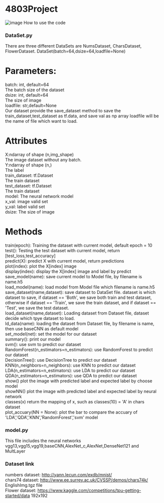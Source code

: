 # 4803Project
![image](https://github.com/jchen3031/4803Project/blob/main/poster.png)
How to use the code<br>
### DataSet.py
There are three different DataSets are NumsDataset, CharsDataset, FlowerDataset. 
DataSet(batch=64,dsize=64,loadfile=None)<br>
# Parameters:
batch: int, default=64<br>
The batch size of the dataset<br>
dsize: int, default=64<br>
The size of image<br>
loadfile: str,default=None<br>
Our dataset provide the save_dataset method to save the train_dataset,test_dataset as tf.data, and save val as np array
loadfile will be the name of file which want to load.<br>

# Attributes
X:ndarray of shape (n,img_shape)<br>
The image dataset without any batch.<br>
Y:ndarray of shape (n,)<br>
The label <br>
train_dataset: tf.Dataset<br>
The train dataset<br>
test_dataset: tf.Dataset<br>
The train dataset<br>
model: The neural network model<br>
x_val: image valid set<br>
y_val: label valid set<br>
dsize: The size of image<br>

# Methods
train(epoch): Training the dataset with current model, default epoch = 10<br>
test(): Testing the test dataset with current model, return [test_loss,test_accuracy] <br>
predict(X): predict X with current model, return predictions<br>
plot(index): plot the X[index] image<br>
display(index): display the X[index] image and label by predict<br>
save_model(name): save current model to Model file, by filename is name.h5<br>
load_model(name): load model from Model file which filename is name.h5<br>
save_dataset(name,dataset): save dataset to DataSet file. dataset is which dataset to save, if dataset == 'Both', we save both train and test dataset, otherwise if dataset == 'Train', we save the train dataset, and if dataset == 'Test', we save the test dataset.<br>
load_dataset(name,dataset): Loading dataset from Dataset file, dataset decide which tpye dataset to load.<br>
ld_data(name): loading the dataset from Dataset file, by filename is name, then use baseCNN as default model<br>
set_model(net): set the model for our dataset<br>
summary(): print our model<br>
svm(): use svm to predict our dataset<br>
RandomForest(n_estimators=n_estimators): use RandomForest to predict our dataset<br>
DecisionTree(): use DecisionTree to predict our dataset<br>
KNN(n_neighbors=n_neighbors): use KNN to predict our dataset<br>
LDA(n_estimators=n_estimators): use LDA to predict our dataset<br>
QDA(n_estimators=n_estimators): use QDA to predict our dataset<br>
show() plot the image with predicted label and expected label by choose model<br>
showNN() plot the image with predicted label and expected label by neural network<br>
classes(x) return the mapping of x, such as classes(10) = 'A' in chars dataset<br>
plot_accuary(NN = None): plot the bar to compare the accuary of 'LDA','QDA','KNN','RandomForest','svm' model

### model.py
This file includes the neural networks<br>
vgg13,vgg15,vgg19,baseCNN,AlexNet_c,AlexNet,DenseNet121 and MultLayer

### Dataset link
numbers dataset: http://yann.lecun.com/exdb/mnist/<br>
chars74 dataset: http://www.ee.surrey.ac.uk/CVSSP/demos/chars74k/ EnglishImg.tgz file<br>
Flower dataset: https://www.kaggle.com/competitions/tpu-getting-started/data 192x192

